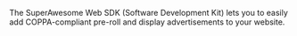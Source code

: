 The SuperAwesome Web SDK (Software Development Kit) lets you to easily add COPPA-compliant pre-roll and display advertisements to your website.